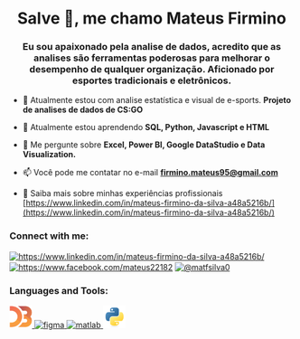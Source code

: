 <h1 align="center">Salve 👋, me chamo Mateus Firmino</h1>
<h3 align="center">Eu sou apaixonado pela analise de dados, acredito que as analises são ferramentas poderosas para melhorar o desempenho de qualquer organização. Aficionado por esportes tradicionais e eletrônicos.</h3>

- 🔭 Atualmente estou com analise estatística e visual de e-sports. **Projeto de analises de dados de CS:GO**

- 🌱 Atualmente estou aprendendo **SQL, Python, Javascript e HTML**

- 💬 Me pergunte sobre **Excel, Power BI, Google DataStudio e Data Visualization.**

- 📫 Você pode me contatar no e-mail **firmino.mateus95@gmail.com**

- 📄 Saiba mais sobre minhas experiências profissionais [https://www.linkedin.com/in/mateus-firmino-da-silva-a48a5216b/](https://www.linkedin.com/in/mateus-firmino-da-silva-a48a5216b/)

<h3 align="left">Connect with me:</h3>
<p align="left">
<a href="https://linkedin.com/in/https://www.linkedin.com/in/mateus-firmino-da-silva-a48a5216b/" target="blank"><img align="center" src="https://raw.githubusercontent.com/rahuldkjain/github-profile-readme-generator/master/src/images/icons/Social/linked-in-alt.svg" alt="https://www.linkedin.com/in/mateus-firmino-da-silva-a48a5216b/" height="30" width="40" /></a>
<a href="https://fb.com/mateus22182" target="blank"><img align="center" src="https://raw.githubusercontent.com/rahuldkjain/github-profile-readme-generator/master/src/images/icons/Social/facebook.svg" alt="https://www.facebook.com/mateus22182" height="30" width="40" /></a>
<a href="https://instagram.com/matfsilva0" target="blank"><img align="center" src="https://raw.githubusercontent.com/rahuldkjain/github-profile-readme-generator/master/src/images/icons/Social/instagram.svg" alt="@matfsilva0" height="30" width="40" /></a>
</p>

<h3 align="left">Languages and Tools:</h3>
<p align="left"> <a href="https://d3js.org/" target="_blank" rel="noreferrer"> <img src="https://raw.githubusercontent.com/devicons/devicon/master/icons/d3js/d3js-original.svg" alt="d3js" width="40" height="40"/> </a> <a href="https://www.figma.com/" target="_blank" rel="noreferrer"> <img src="https://www.vectorlogo.zone/logos/figma/figma-icon.svg" alt="figma" width="40" height="40"/> </a> <a href="https://www.mathworks.com/" target="_blank" rel="noreferrer"> <img src="https://upload.wikimedia.org/wikipedia/commons/2/21/Matlab_Logo.png" alt="matlab" width="40" height="40"/> </a> <a href="https://www.python.org" target="_blank" rel="noreferrer"> <img src="https://raw.githubusercontent.com/devicons/devicon/master/icons/python/python-original.svg" alt="python" width="40" height="40"/> </a> </p>
